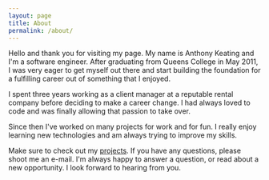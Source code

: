 ```yaml
---
layout: page
title: About
permalink: /about/
---
```


Hello and thank you for visiting my page. My name is Anthony Keating and I'm a software engineer. After graduating from Queens College in May 2011, I was very eager to get myself out there and start building the foundation for a fulfilling career out of something that I enjoyed. 

I spent three years working as a client manager at a reputable rental company before deciding to make a career change. I had always loved to code and was finally allowing that passion to take over.

Since then I've worked on many projects for work and for fun. I really enjoy learning new technologies and am always trying to improve my skills.

Make sure to check out my <a href='/projects/'>projects</a>. If you have any questions, please shoot me an e-mail. I'm always happy to answer a question, or read about a new opportunity. I look forward to hearing from you.

